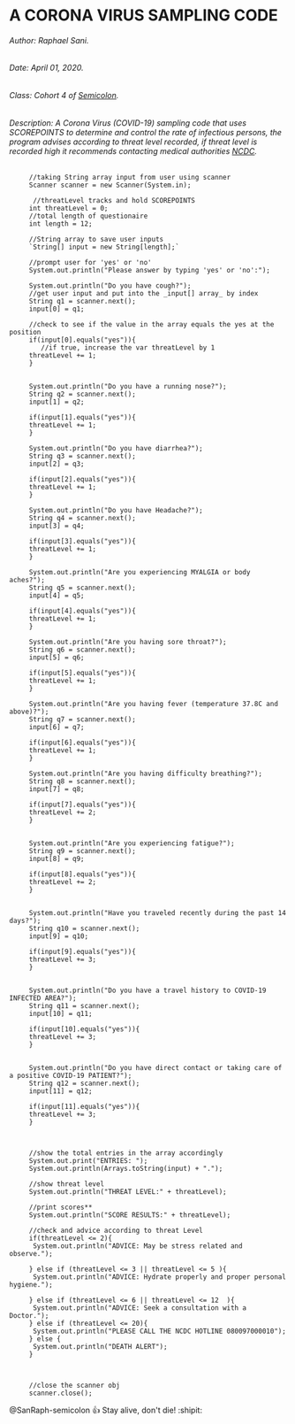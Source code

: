 # A CORONA VIRUS SAMPLING CODE
###### Author: Raphael Sani.
###### Date: April 01, 2020.
###### Class: Cohort 4 of [Semicolon](http://www.semicolon.africa/).
###### Description: A Corona Virus (COVID-19) sampling code that uses _SCOREPOINTS_ to determine and control the rate of _infectious persons_, the program advises according to threat level recorded, if threat level is recorded high it recommends contacting _medical authorities_ [NCDC](https://ncdc.gov.ng/).


         //taking String array input from user using scanner
         Scanner scanner = new Scanner(System.in);
          
          //threatLevel tracks and hold SCOREPOINTS
         int threatLevel = 0;
         //total length of questionaire
         int length = 12;

         //String array to save user inputs
         `String[] input = new String[length];`
         
         //prompt user for 'yes' or 'no'
         System.out.println("Please answer by typing 'yes' or 'no':");

         System.out.println("Do you have cough?");
         //get user input and put into the _input[] array_ by index
         String q1 = scanner.next();
         input[0] = q1;

         //check to see if the value in the array equals the yes at the position
         if(input[0].equals("yes")){
         	//if true, increase the var threatLevel by 1
         threatLevel += 1;
         }
         

         System.out.println("Do you have a running nose?");
         String q2 = scanner.next();
         input[1] = q2;
         
         if(input[1].equals("yes")){
         threatLevel += 1;
         }

         System.out.println("Do you have diarrhea?");
         String q3 = scanner.next();
         input[2] = q3;

         if(input[2].equals("yes")){
         threatLevel += 1;
         }

         System.out.println("Do you have Headache?");
         String q4 = scanner.next();
         input[3] = q4;

         if(input[3].equals("yes")){
         threatLevel += 1;
         }

         System.out.println("Are you experiencing MYALGIA or body aches?");
         String q5 = scanner.next();
         input[4] = q5;

         if(input[4].equals("yes")){
         threatLevel += 1;
         }

         System.out.println("Are you having sore throat?");
         String q6 = scanner.next();
         input[5] = q6;

         if(input[5].equals("yes")){
         threatLevel += 1;
         }

         System.out.println("Are you having fever (temperature 37.8C and above)?");
         String q7 = scanner.next();
         input[6] = q7;

         if(input[6].equals("yes")){
         threatLevel += 1;
         }

         System.out.println("Are you having difficulty breathing?");
         String q8 = scanner.next();
         input[7] = q8;

         if(input[7].equals("yes")){
         threatLevel += 2;
         }


         System.out.println("Are you experiencing fatigue?");
         String q9 = scanner.next();
         input[8] = q9;

         if(input[8].equals("yes")){
         threatLevel += 2;
         }


         System.out.println("Have you traveled recently during the past 14 days?");
         String q10 = scanner.next();
         input[9] = q10;

         if(input[9].equals("yes")){
         threatLevel += 3;
         }


         System.out.println("Do you have a travel history to COVID-19 INFECTED AREA?");
         String q11 = scanner.next();
         input[10] = q11;

         if(input[10].equals("yes")){
         threatLevel += 3;
         }


         System.out.println("Do you have direct contact or taking care of a positive COVID-19 PATIENT?");
         String q12 = scanner.next();
         input[11] = q12;

         if(input[11].equals("yes")){
         threatLevel += 3;
         }
         


         //show the total entries in the array accordingly
         System.out.print("ENTRIES: ");
         System.out.println(Arrays.toString(input) + ".");

         //show threat level
         System.out.println("THREAT LEVEL:" + threatLevel);

         //print scores**
         System.out.println("SCORE RESULTS:" + threatLevel);

         //check and advice according to threat Level
         if(threatLevel <= 2){
          System.out.println("ADVICE: May be stress related and observe.");

         } else if (threatLevel <= 3 || threatLevel <= 5 ){
          System.out.println("ADVICE: Hydrate properly and proper personal hygiene.");

         } else if (threatLevel <= 6 || threatLevel <= 12  ){
          System.out.println("ADVICE: Seek a consultation with a Doctor.");
         } else if (threatLevel <= 20){
          System.out.println("PLEASE CALL THE NCDC HOTLINE 080097000010");
         } else {
          System.out.println("DEATH ALERT");
         }

         

         //close the scanner obj
         scanner.close();


@SanRaph-semicolon :+1: Stay alive, don't die! :shipit:
